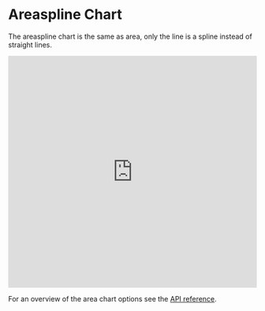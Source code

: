 Areaspline Chart
================

The areaspline chart is the same as area, only the line is a spline instead of straight lines.

<iframe style="width: 100%; height: 470px; border: none;" src="https://www.highcharts.com/samples/embed/highcharts/demo/areaspline" allow="fullscreen"></iframe>

For an overview of the area chart options see the [API reference](https://api.highcharts.com/highcharts/plotOptions.areaspline).